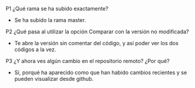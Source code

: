 P1 ¿Qué rama se ha subido exactamente?
  - Se ha subido la rama master.

P2 ¿Qué pasa al utilizar la opción Comparar con la versión no modificada?
  - Te abre la versión sin comentar del código, y así poder ver los dos códigos a la vez.

P3 ¿Y ahora ves algún cambio en el repositorio remoto? ¿Por qué?
  - Sí, porqué ha aparecido como que han habido cambios recientes y se pueden visualizar desde github.


